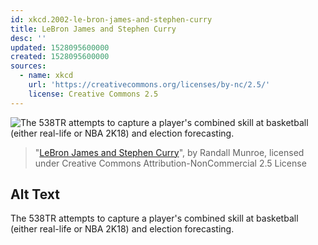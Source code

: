 ```yaml
---
id: xkcd.2002-le-bron-james-and-stephen-curry
title: LeBron James and Stephen Curry
desc: ''
updated: 1528095600000
created: 1528095600000
sources:
  - name: xkcd
    url: 'https://creativecommons.org/licenses/by-nc/2.5/'
    license: Creative Commons 2.5
---
```

![The 538TR attempts to capture a player's combined skill at basketball (either real-life or NBA 2K18) and election forecasting.](https://imgs.xkcd.com/comics/lebron_james_and_stephen_curry.png)
> "[LeBron James and Stephen Curry](https://xkcd.com/2002/)", by Randall Munroe, licensed under Creative Commons Attribution-NonCommercial 2.5 License

## Alt Text
The 538TR attempts to capture a player's combined skill at basketball (either real-life or NBA 2K18) and election forecasting.
